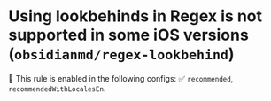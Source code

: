 # Using lookbehinds in Regex is not supported in some iOS versions (`obsidianmd/regex-lookbehind`)

💼 This rule is enabled in the following configs: ✅ `recommended`, `recommendedWithLocalesEn`.

<!-- end auto-generated rule header -->
